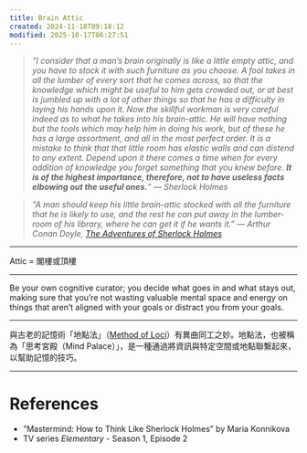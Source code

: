 ```yaml
---
title: Brain Attic
created: 2024-11-18T09:18:12
modified: 2025-10-17T06:27:51
---
```


> _“I consider that a man’s brain originally is like a little empty attic, and you have to stock it with such furniture as you choose. A fool takes in all the lumber of every sort that he comes across, so that the knowledge which might be useful to him gets crowded out, or at best is jumbled up with a lot of other things so that he has a difficulty in laying his hands upon it. Now the skillful workman is very careful indeed as to what he takes into his brain-attic. He will have nothing but the tools which may help him in doing his work, but of these he has a large assortment, and all in the most perfect order. It is a mistake to think that that little room has elastic walls and can distend to any extent. Depend upon it there comes a time when for every addition of knowledge you forget something that you knew before. **It is of the highest importance, therefore, not to have useless facts elbowing out the useful ones.**” — Sherlock Holmes_

> _“A man should keep his little brain-attic stocked with all the furniture that he is likely to use, and the rest he can put away in the lumber-room of his library, where he can get it if he wants it.” ― Arthur Conan Doyle, [The Adventures of Sherlock Holmes](https://www.goodreads.com/work/quotes/1222101)_

---

Attic = 閣樓或頂樓

---

Be your own cognitive curator; you decide what goes in and what stays out, making sure that you’re not wasting valuable mental space and energy on things that aren’t aligned with your goals or distract you from your goals.

---

與古老的記憶術「地點法」（[Method of Loci](https://en.wikipedia.org/wiki/Method_of_loci)）有異曲同工之妙。地點法，也被稱為「思考宮殿（Mind Palace）」，是一種通過將資訊與特定空間或地點聯繫起來，以幫助記憶的技巧。

---

# References

* “Mastermind: How to Think Like Sherlock Holmes” by Maria Konnikova
* TV series *Elementary* - Season 1, Episode 2

